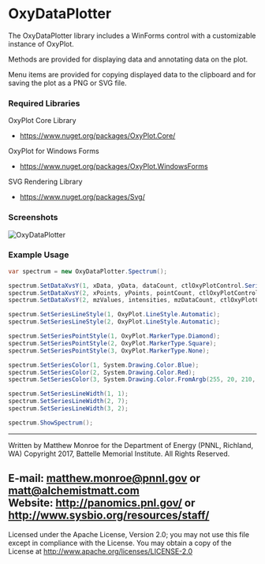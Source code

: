 # OxyDataPlotter

The OxyDataPlotter library includes a WinForms control with a customizable instance of OxyPlot.

Methods are provided for displaying data and annotating data on the plot.

Menu items are provided for copying displayed data to the clipboard and for
saving the plot as a PNG or SVG file.

### Required Libraries

OxyPlot Core Library
* https://www.nuget.org/packages/OxyPlot.Core/

OxyPlot for Windows Forms
* https://www.nuget.org/packages/OxyPlot.WindowsForms

SVG Rendering Library 
* https://www.nuget.org/packages/Svg/

### Screenshots

![OxyDataPlotter](OxyDataPlotter/Docs/OxyDataPlotter_SampleData.png)

### Example Usage

```csharp
var spectrum = new OxyDataPlotter.Spectrum();

spectrum.SetDataXvsY(1, xData, yData, dataCount, ctlOxyPlotControl.SeriesPlotMode.PointsAndLines, "Test Series");
spectrum.SetDataXvsY(2, xPoints, yPoints, pointCount, ctlOxyPlotControl.SeriesPlotMode.Points, "Test Points");
spectrum.SetDataXvsY(2, mzValues, intensities, mzDataCount, ctlOxyPlotControl.SeriesPlotMode.SticksToZero, "MS Data");

spectrum.SetSeriesLineStyle(1, OxyPlot.LineStyle.Automatic);
spectrum.SetSeriesLineStyle(2, OxyPlot.LineStyle.Automatic);

spectrum.SetSeriesPointStyle(1, OxyPlot.MarkerType.Diamond);
spectrum.SetSeriesPointStyle(2, OxyPlot.MarkerType.Square);
spectrum.SetSeriesPointStyle(3, OxyPlot.MarkerType.None);

spectrum.SetSeriesColor(1, System.Drawing.Color.Blue);
spectrum.SetSeriesColor(2, System.Drawing.Color.Red);
spectrum.SetSeriesColor(3, System.Drawing.Color.FromArgb(255, 20, 210, 20));

spectrum.SetSeriesLineWidth(1, 1);
spectrum.SetSeriesLineWidth(2, 7);
spectrum.SetSeriesLineWidth(3, 2);

spectrum.ShowSpectrum();
```

-------------------------------------------------------------------------------
Written by Matthew Monroe for the Department of Energy (PNNL, Richland, WA)
Copyright 2017, Battelle Memorial Institute.  All Rights Reserved.

E-mail: matthew.monroe@pnnl.gov or matt@alchemistmatt.com \
Website: http://panomics.pnl.gov/ or http://www.sysbio.org/resources/staff/
-------------------------------------------------------------------------------

Licensed under the Apache License, Version 2.0; you may not use this file except
in compliance with the License.  You may obtain a copy of the License at
http://www.apache.org/licenses/LICENSE-2.0

